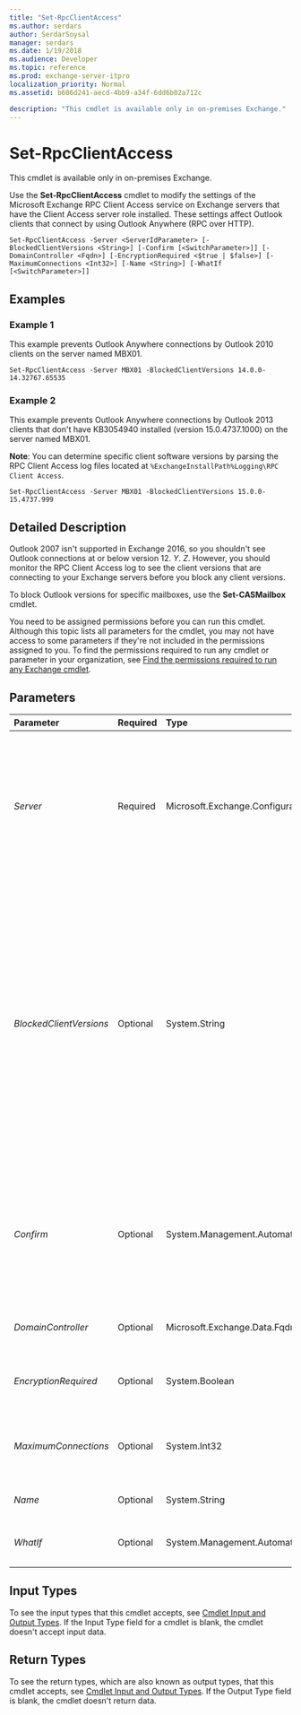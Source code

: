 ```yaml
---
title: "Set-RpcClientAccess"
ms.author: serdars
author: SerdarSoysal
manager: serdars
ms.date: 1/19/2018
ms.audience: Developer
ms.topic: reference
ms.prod: exchange-server-itpro
localization_priority: Normal
ms.assetid: b606d241-aecd-4bb9-a34f-6dd6b02a712c

description: "This cmdlet is available only in on-premises Exchange."
---
```


# Set-RpcClientAccess

This cmdlet is available only in on-premises Exchange. 
  
Use the **Set-RpcClientAccess** cmdlet to modify the settings of the Microsoft Exchange RPC Client Access service on Exchange servers that have the Client Access server role installed. These settings affect Outlook clients that connect by using Outlook Anywhere (RPC over HTTP).
  
```
Set-RpcClientAccess -Server <ServerIdParameter> [-BlockedClientVersions <String>] [-Confirm [<SwitchParameter>]] [-DomainController <Fqdn>] [-EncryptionRequired <$true | $false>] [-MaximumConnections <Int32>] [-Name <String>] [-WhatIf [<SwitchParameter>]]

```

## Examples
<a name="Examples"> </a>

### Example 1

This example prevents Outlook Anywhere connections by Outlook 2010 clients on the server named MBX01.
  
```
Set-RpcClientAccess -Server MBX01 -BlockedClientVersions 14.0.0-14.32767.65535
```

### Example 2

This example prevents Outlook Anywhere connections by Outlook 2013 clients that don't have KB3054940 installed (version 15.0.4737.1000) on the server named MBX01.
  
 **Note**: You can determine specific client software versions by parsing the RPC Client Access log files located at  `%ExchangeInstallPath%Logging\RPC Client Access`.
  
```
Set-RpcClientAccess -Server MBX01 -BlockedClientVersions 15.0.0-15.4737.999
```

## Detailed Description
<a name="DetailedDescription"> </a>

Outlook 2007 isn't supported in Exchange 2016, so you shouldn't see Outlook connections at or below version 12. _Y_. _Z_. However, you should monitor the RPC Client Access log to see the client versions that are connecting to your Exchange servers before you block any client versions.
  
To block Outlook versions for specific mailboxes, use the **Set-CASMailbox** cmdlet.
  
You need to be assigned permissions before you can run this cmdlet. Although this topic lists all parameters for the cmdlet, you may not have access to some parameters if they're not included in the permissions assigned to you. To find the permissions required to run any cmdlet or parameter in your organization, see [Find the permissions required to run any Exchange cmdlet](https://technet.microsoft.com/library/mt432940.aspx).
  
## Parameters
<a name="DetailedDescription"> </a>

|**Parameter**|**Required**|**Type**|**Description**|
|:-----|:-----|:-----|:-----|
| _Server_ <br/> |Required  <br/> |Microsoft.Exchange.Configuration.Tasks.ServerIdParameter  <br/> | The _Server_ parameter specifies the Exchange server that you want to modify. <br/>  You can use any value that uniquely identifies the server. For example: <br/>  Name (for example, Exchange01) <br/>  Distinguished name (DN) (for example, `CN=Exchange01,CN=Servers,CN=Exchange Administrative Group (FYDIBOHF23SPDLT),CN=Administrative Groups,CN=First Organization,CN=Microsoft Exchange,CN=Services,CN=Configuration,DC=contoso,DC=com`)  <br/>  Exchange Legacy DN (for example, `/o=First Organization/ou=Exchange Administrative Group (FYDIBOHF23SPDLT)/cn=Configuration/cn=Servers/cn=Exchange01`)  <br/>  GUID (for example, `bc014a0d-1509-4ecc-b569-f077eec54942`)  <br/> |
| _BlockedClientVersions_ <br/> |Optional  <br/> |System.String  <br/> | The _BlockedClientVersions_ parameter specifies the RPC client versions that aren't allowed to connect to the specified Exchange server. For example, the Microsoft Exchange RPC Client Access service rejects an Outlook Anywhere connection if the version of Outlook is the specified value, or is in the specified range. <br/>  Valid version values are in the format _X_. _Y_. _Z_. RPC client versions are typically reported in format _X_.0. _Y_. _Z_ format, but for this parameter, you need to specify the value as _X_. _Y_. _Z_.  <br/> _X_ is the major version number. For example, Outlook 2016 is 16, Outlook 2013 is 15, and Outlook 2010 is 14. <br/> _Y_ is the minor revision number, and must be less than or equal to 32767. <br/> _Z_ is the build number, and must be less than or equal to 65535. <br/>  You can specify ranges. For example, `-13.32767.65535`,  `14.0.0-14.32767.65535`, or  `15.0.0-`.  <br/>  You can specify multiple individual values or range values separated by semicolons (;). <br/> > [!CAUTION]>  Be careful when you restrict client access, because Exchange server components might also use RPC to log on. Some components may report their client version as a text string, while others may report the Exchange build number. Monitor the RPC Client Access log to see the client versions that are connecting to your Exchange server before you block any client versions.          |
| _Confirm_ <br/> |Optional  <br/> |System.Management.Automation.SwitchParameter  <br/> | The _Confirm_ switch specifies whether to show or hide the confirmation prompt. How this switch affects the cmdlet depends on if the cmdlet requires confirmation before proceeding. <br/>  Destructive cmdlets (for example, **Remove-\*** cmdlets) have a built-in pause that forces you to acknowledge the command before proceeding. For these cmdlets, you can skip the confirmation prompt by using this exact syntax: `-Confirm:$false`.  <br/>  Most other cmdlets (for example, **New-\*** and **Set-\*** cmdlets) don't have a built-in pause. For these cmdlets, specifying the _Confirm_ switch without a value introduces a pause that forces you acknowledge the command before proceeding. <br/> |
| _DomainController_ <br/> |Optional  <br/> |Microsoft.Exchange.Data.Fqdn  <br/> |The _DomainController_ parameter specifies the domain controller that's used by this cmdlet to read data from or write data to Active Directory. You identify the domain controller by its fully qualified domain name (FQDN). For example, `dc01.contoso.com`.  <br/> |
| _EncryptionRequired_ <br/> |Optional  <br/> |System.Boolean  <br/> | The _EncryptionRequired_ parameter specifies whether encryption is required for RPC client connections. Valid values are: <br/>  `$true`: Unencrypted RPC client connections are rejected. This is the default value.  <br/>  `$false`: Unencrypted RPC client connections are allowed.  <br/> |
| _MaximumConnections_ <br/> |Optional  <br/> |System.Int32  <br/> |The _MaximumConnections_ parameter specifies the maximum number of concurrent client connections that are allowed by the Microsoft Exchange RPC Client Access service. The default value is 65536. <br/> **Note**: Although you can configure a non-default value for this parameter, changes to this setting aren't enforced.  <br/> |
| _Name_ <br/> |Optional  <br/> |System.String  <br/> |The _Name_ parameter specifies the name of the configuration object in Active Directory. By default, this parameter is set to `RpcClientAccess`.  <br/> |
| _WhatIf_ <br/> |Optional  <br/> |System.Management.Automation.SwitchParameter  <br/> |The _WhatIf_ switch simulates the actions of the command. You can use this switch to view the changes that would occur without actually applying those changes. You don't need to specify a value with this switch. <br/> |
   
## Input Types
<a name="InputTypes"> </a>

To see the input types that this cmdlet accepts, see [Cmdlet Input and Output Types](http://go.microsoft.com/fwlink/p/?linkId=616387). If the Input Type field for a cmdlet is blank, the cmdlet doesn't accept input data. 
  
## Return Types
<a name="ReturnTypes"> </a>

To see the return types, which are also known as output types, that this cmdlet accepts, see [Cmdlet Input and Output Types](http://go.microsoft.com/fwlink/p/?linkId=616387). If the Output Type field is blank, the cmdlet doesn't return data. 
  

